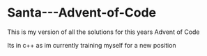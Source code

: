 # Santa---Advent-of-Code

This is my version of all the solutions for this years Advent of Code

Its in c++ as im currently training myself for a new position 
